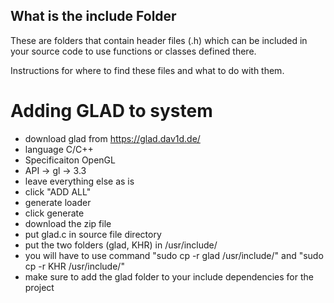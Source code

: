 ## What is the include Folder
These  are folders that contain header files (.h) which can be included in your source code to use functions or classes defined there.

Instructions for where to find these files and what to do with them.

# Adding GLAD to system
- download glad from https://glad.dav1d.de/
- language C/C++
- Specificaiton OpenGL
- API -> gl -> 3.3
- leave everything else as is
- click "ADD ALL"
- generate loader
- click generate
- download the zip file
- put glad.c in source file directory
- put the two folders (glad, KHR) in /usr/include/
- you will have to use command "sudo cp -r glad /usr/include/" and "sudo cp -r KHR /usr/include/"
- make sure to add the glad folder to your include dependencies for the project